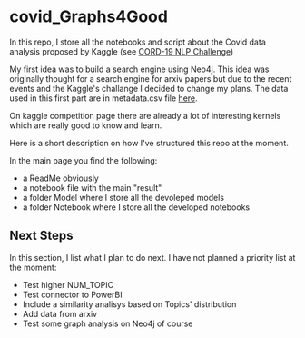 # covid_Graphs4Good

In this repo, I store all the notebooks and script about the Covid data analysis proposed by Kaggle \(see [CORD-19 NLP Challenge](https://www.kaggle.com/covid19)\)

My first idea was to build a search engine using Neo4j. This idea was originally thought for a search engine for arxiv papers but due to the recent events and the Kaggle's challange I decided to change my plans.
The data used in this first part are in metadata.csv file [here](https://www.kaggle.com/allen-institute-for-ai/CORD-19-research-challenge).

On kaggle competition page there are already a lot of interesting kernels which are really good to know and learn.

Here is a short description on how I've structured this repo at the moment.

In the main page you find the following:
* a ReadMe obviously
* a notebook file with the main "result"
* a folder Model where I store all the devoleped models
* a folder Notebook where I store all the developed notebooks

## Next Steps

In this section, I list what I plan to do next. I have not planned a priority list at the moment:

* Test higher NUM_TOPIC 
* Test connector to PowerBI
* Include a similarity analisys based on Topics' distribution
* Add data from arxiv 
* Test some graph analysis on Neo4j of course